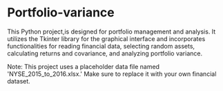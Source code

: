 # Portfolio-variance
This Python project,is designed for portfolio management and analysis. It utilizes the Tkinter library for the graphical interface and incorporates functionalities for reading financial data, selecting random assets, calculating returns and covariance, and analyzing portfolio variance.

Note: This project uses a placeholder data file named 'NYSE_2015_to_2016.xlsx.' Make sure to replace it with your own financial dataset.
